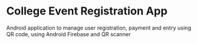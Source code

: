 # College Event Registration App
Android application to manage user registration, payment and entry using QR code, using Android Firebase and QR scanner
